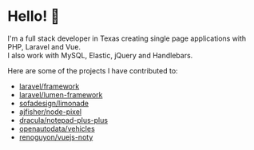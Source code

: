 # Hello! 👋

I'm a full stack developer in Texas creating single page applications with PHP, Laravel and Vue.  
I also work with MySQL, Elastic, jQuery and Handlebars. 

Here are some of the projects I have contributed to:

- [laravel/framework](https://github.com/laravel/framework)
- [laravel/lumen-framework](https://github.com/laravel/lumen-framework)
- [sofadesign/limonade](https://github.com/sofadesign/limonade)
- [ajfisher/node-pixel](https://github.com/ajfisher/node-pixel)
- [dracula/notepad-plus-plus](https://github.com/dracula/notepad-plus-plus)
- [openautodata/vehicles](https://github.com/openautodata/vehicles)
- [renoguyon/vuejs-noty](https://github.com/renoguyon/vuejs-noty)
